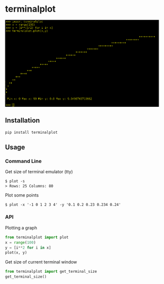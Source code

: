 # terminalplot
![Console plot](/plot.png)

## Installation
    pip install terminalplot

## Usage
### Command Line
Get size of terminal emulator (tty)
```
$ plot -s
> Rows: 25 Columns: 80
```

Plot some points
```
$ plot -x '-1 0 1 2 3 4' -y '0.1 0.2 0.23 0.234 0.24'
```

### API
Plotting a graph
```python
from terminalplot import plot
x = range(100)
y = [i**2 for i in x]
plot(x, y)
```

Get size of current terminal window
```python
from terminalplot import get_terminal_size
get_terminal_size()
```
